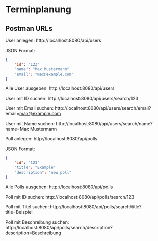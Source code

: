 # Terminplanung

## Postman URLs
User anlegen:
http://localhost:8080/api/users

JSON Format:
```json
{
	"id": "123"
	"name": "Max Mustermann"
	"email": "max@example.com"
}
```

Alle User ausgeben:
http://localhost:8080/api/users

User mit ID suchen:
http://localhost:8080/api/users/search/123

User mit Email suchen:
http://localhost:8080/api/users/search/email?email=max@example.com

User mit Name suchen:
http://localhost:8080/api/users/search/name?name=Max Mustermann

Poll anlegen:
http://localhost:8080/api/polls

JSON Format:
```json
{
	"id": "123"
	"title": "Example"
	"description": "new poll"
}
```

Alle Polls ausgeben:
http://localhost:8080/api/polls

Poll mit ID suchen:
http://localhost:8080/api/polls/search/123

Poll mit Titel suchen:
http://localhost:8080/api/polls/search/title?title=Beispiel

Poll mit Beschreibung suchen:
http://localhost:8080/api/polls/search/description?description=Beschreibung